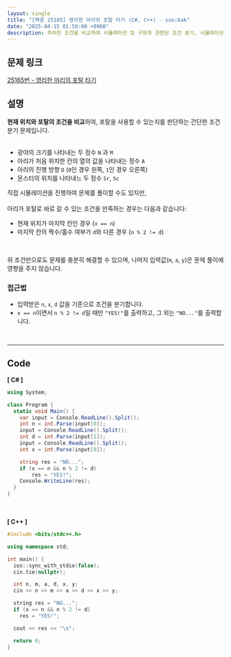 ```yaml
---
layout: single
title: "[백준 25165] 영리한 아리의 포탈 타기 (C#, C++) - soo:bak"
date: "2025-04-15 01:50:00 +0900"
description: 주어진 조건을 비교하여 시뮬레이션 및 구현과 관련된 조건 분기, 시뮬레이션 백준 25165번 영리한 아리의 포탈 타기 문제의 C# 및 C++ 풀이 및 해설
---
```


## 문제 링크
[25165번 - 영리한 아리의 포탈 타기](https://www.acmicpc.net/problem/25165)

## 설명
**현재 위치와 포탈의 조건을 비교**하여, 포탈을 사용할 수 있는지를 판단하는 간단한 조건 분기 문제입니다.<br>
<br>

- 광야의 크기를 나타내는 두 정수 `N` 과 `M`
- 아리가 처음 위치한 칸의 열의 값을 나타내는 정수 `A`
- 아리의 진행 방향 `D` (`0`인 경우 왼쪽, `1`인 경우 오른쪽)
- 몬스터의 위치를 나타내느 두 정수 `Sr`, `Sc`

직접 시뮬레이션을 진행하여 문제를 풀이할 수도 있지만, <br>
<br>
아리가 포탈로 바로 갈 수 있는 조건을 만족하는 경우는 다음과 같습니다:
- 현재 위치가 마지막 칸인 경우 (`x == n`)
- 마지막 칸의 짝수/홀수 여부가 `d`와 다른 경우 (`n % 2 != d`)<br>
<br>

위 조건만으로도 문제를 충분히 해결할 수 있으며, 나머지 입력값(`m`, `a`, `y`)은 문제 풀이에 영향을 주지 않습니다.<br>

### 접근법
- 입력받은 `n`, `x`, `d` 값을 기준으로 조건을 분기합니다.<br>
- `x == n`이면서 `n % 2 != d`일 때만 `"YES!"`를 출력하고, 그 외는 `"NO..."`를 출력합니다.<br>
<br>

---

## Code
<b>[ C# ] </b>
<br>

```csharp
using System;

class Program {
  static void Main() {
    var input = Console.ReadLine().Split();
    int n = int.Parse(input[0]);
    input = Console.ReadLine().Split();
    int d = int.Parse(input[1]);
    input = Console.ReadLine().Split();
    int x = int.Parse(input[0]);

    string res = "NO...";
    if (x == n && n % 2 != d)
        res = "YES!";
    Console.WriteLine(res);
  }
}
```

<br><br>
<b>[ C++ ] </b>
<br>

```cpp
#include <bits/stdc++.h>

using namespace std;

int main() {
  ios::sync_with_stdio(false);
  cin.tie(nullptr);

  int n, m, a, d, x, y;
  cin >> n >> m >> a >> d >> x >> y;

  string res = "NO...";
  if (x == n && n % 2 != d)
    res = "YES!";

  cout << res << "\n";

  return 0;
}
```
